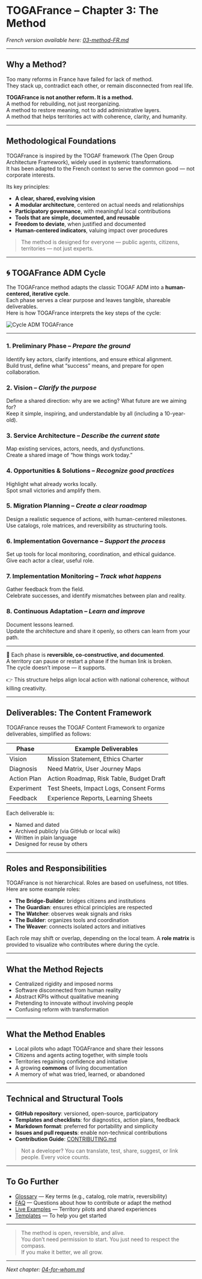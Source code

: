 # TOGAFrance – Chapter 3: The Method

_French version available here: [03-method-FR.md](./03-method-FR.md)_

---

## Why a Method?

Too many reforms in France have failed for lack of method.  
They stack up, contradict each other, or remain disconnected from real life.

**TOGAFrance is not another reform. It is a method.**  
A method for rebuilding, not just reorganizing.  
A method to restore meaning, not to add administrative layers.  
A method that helps territories act with coherence, clarity, and humanity.

---

## Methodological Foundations

TOGAFrance is inspired by the TOGAF framework (The Open Group Architecture Framework), widely used in systemic transformations.  
It has been adapted to the French context to serve the common good — not corporate interests.

Its key principles:

- **A clear, shared, evolving vision**
- **A modular architecture**, centered on actual needs and relationships
- **Participatory governance**, with meaningful local contributions
- **Tools that are simple, documented, and reusable**
- **Freedom to deviate**, when justified and documented
- **Human-centered indicators**, valuing impact over procedures

> The method is designed for everyone — public agents, citizens, territories — not just experts.

---

## 🌀 TOGAFrance ADM Cycle

The TOGAFrance method adapts the classic TOGAF ADM into a **human-centered, iterative cycle**.  
Each phase serves a clear purpose and leaves tangible, shareable deliverables.  
Here is how TOGAFrance interprets the key steps of the cycle:

![Cycle ADM TOGAFrance](../medias/images/ADM_TOGAFrance.png)

---

### 1. Preliminary Phase – *Prepare the ground*  
Identify key actors, clarify intentions, and ensure ethical alignment.  
Build trust, define what “success” means, and prepare for open collaboration.

### 2. Vision – *Clarify the purpose*  
Define a shared direction: why are we acting? What future are we aiming for?  
Keep it simple, inspiring, and understandable by all (including a 10-year-old).

### 3. Service Architecture – *Describe the current state*  
Map existing services, actors, needs, and dysfunctions.  
Create a shared image of “how things work today.”

### 4. Opportunities & Solutions – *Recognize good practices*  
Highlight what already works locally.  
Spot small victories and amplify them.

### 5. Migration Planning – *Create a clear roadmap*  
Design a realistic sequence of actions, with human-centered milestones.  
Use catalogs, role matrices, and reversibility as structuring tools.

### 6. Implementation Governance – *Support the process*  
Set up tools for local monitoring, coordination, and ethical guidance.  
Give each actor a clear, useful role.

### 7. Implementation Monitoring – *Track what happens*  
Gather feedback from the field.  
Celebrate successes, and identify mismatches between plan and reality.

### 8. Continuous Adaptation – *Learn and improve*  
Document lessons learned.  
Update the architecture and share it openly, so others can learn from your path.

---

📝 Each phase is **reversible, co-constructive, and documented**.  
A territory can pause or restart a phase if the human link is broken.  
The cycle doesn’t impose — it supports.  

👉 This structure helps align local action with national coherence, without killing creativity.

---

## Deliverables: The Content Framework

TOGAFrance reuses the TOGAF Content Framework to organize deliverables, simplified as follows:

| Phase         | Example Deliverables                          |
|---------------|-----------------------------------------------|
| Vision        | Mission Statement, Ethics Charter             |
| Diagnosis     | Need Matrix, User Journey Maps                |
| Action Plan   | Action Roadmap, Risk Table, Budget Draft      |
| Experiment    | Test Sheets, Impact Logs, Consent Forms       |
| Feedback      | Experience Reports, Learning Sheets           |

Each deliverable is:

- Named and dated
- Archived publicly (via GitHub or local wiki)
- Written in plain language
- Designed for reuse by others

---

## Roles and Responsibilities

TOGAFrance is not hierarchical. Roles are based on usefulness, not titles.  
Here are some example roles:

- **The Bridge-Builder**: bridges citizens and institutions  
- **The Guardian**: ensures ethical principles are respected  
- **The Watcher**: observes weak signals and risks  
- **The Builder**: organizes tools and coordination  
- **The Weaver**: connects isolated actors and initiatives  

Each role may shift or overlap, depending on the local team. A **role matrix** is provided to visualize who contributes where during the cycle.

---

## What the Method Rejects

- Centralized rigidity and imposed norms  
- Software disconnected from human reality  
- Abstract KPIs without qualitative meaning  
- Pretending to innovate without involving people  
- Confusing reform with transformation

---

## What the Method Enables

- Local pilots who adapt TOGAFrance and share their lessons  
- Citizens and agents acting together, with simple tools  
- Territories regaining confidence and initiative  
- A growing **commons** of living documentation  
- A memory of what was tried, learned, or abandoned

---

## Technical and Structural Tools

- **GitHub repository**: versioned, open-source, participatory  
- **Templates and checklists**: for diagnostics, action plans, feedback  
- **Markdown format**: preferred for portability and simplicity  
- **Issues and pull requests**: enable non-technical contributions  
- **Contribution Guide**: [CONTRIBUTING.md](../CONTRIBUTING.md)

> Not a developer? You can translate, test, share, suggest, or link people. Every voice counts.

---

## To Go Further

- [Glossary](./08-glossary.md) — Key terms (e.g., catalog, role matrix, reversibility)
- [FAQ](./09-faq.md) — Questions about how to contribute or adapt the method
- [Live Examples](../examples/) — Territory pilots and shared experiences
- [Templates](../tools/templates/) — To help you get started

---

> The method is open, reversible, and alive.  
> You don’t need permission to start. You just need to respect the compass.  
> If you make it better, we all grow.

---

*Next chapter: [04-for-whom.md](./04-for-whom.md)*
